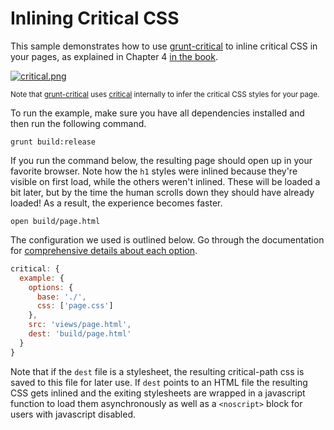 # Inlining Critical CSS

This sample demonstrates how to use [grunt-critical][1] to inline critical CSS in your pages, as explained in Chapter 4 [in the book][2].

[![critical.png][3]][4]

<sub>Note that [grunt-critical][1] uses [critical][4] internally to infer the critical CSS styles for your page.</sub>

To run the example, make sure you have all dependencies installed and then run the following command.

```shell
grunt build:release
```

If you run the command below, the resulting page should open up in your favorite browser. Note how the `h1` styles were inlined because they're visible on first load, while the others weren't inlined. These will be loaded a bit later, but by the time the human scrolls down they should have already loaded! As a result, the experience becomes faster.

```shell
open build/page.html
```

The configuration we used is outlined below. Go through the documentation for [comprehensive details about each option][1].

```js
critical: {
  example: {
    options: {
      base: './',
      css: ['page.css']
    },
    src: 'views/page.html',
    dest: 'build/page.html'
  }
}
```

Note that if the `dest` file is a stylesheet, the resulting critical-path css is saved to this file for later use. If `dest` points to an HTML file the resulting CSS gets inlined and the exiting stylesheets are wrapped in a javascript function to load them asynchronously as well as a `<noscript>` block for users with javascript disabled.

[1]: https://github.com/bezoerb/grunt-critical
[2]: http://bevacqua.io/buildfirst
[3]: https://camo.githubusercontent.com/b4ecb54a743937e267790244e81901bbecd55f2d/687474703a2f2f692e696d6775722e636f6d2f6c417a6d4244322e706e67
[4]: https://github.com/addyosmani/critical
